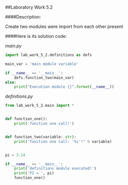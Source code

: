 ##Laboratory Work 5.2

####Description:

Create two modules were import from each other present

####Here is its solution code:

*main.py*
```python
import lab_work_5_2.definitions as defs

main_var = 'main module variable'

if __name__ == '__main__':
    defs.function_two(main_var)
else:
    print("Execution module {}".format(__name__))
```

*definitions.py*
```python
from lab_work_5_2.main import *


def function_one():
    print('function one call!')


def function_two(variable: str):
    print("function one call: '%s'!" % variable)


pi = 3.14

if __name__ == '__main__':
    print('definitions module executed!')
    print('PI = ', pi)
    function_one()
```